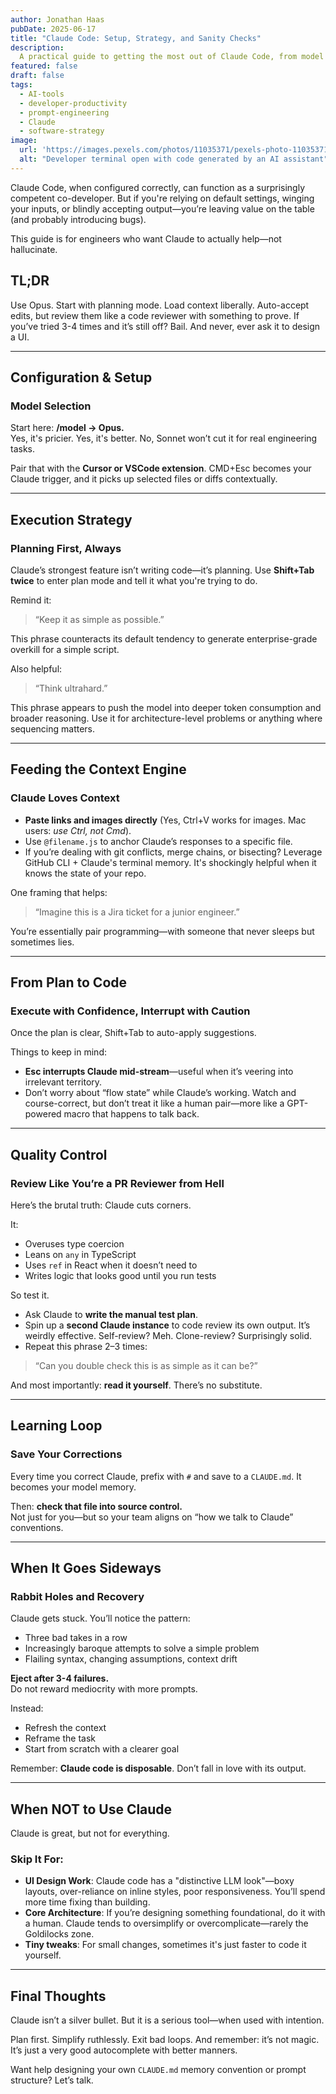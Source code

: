 ```yaml
---
author: Jonathan Haas
pubDate: 2025-06-17
title: "Claude Code: Setup, Strategy, and Sanity Checks"
description: 
  A practical guide to getting the most out of Claude Code, from model selection and execution patterns to debugging loops and knowing when to quit.
featured: false
draft: false
tags:
  - AI-tools
  - developer-productivity
  - prompt-engineering
  - Claude
  - software-strategy
image:
  url: 'https://images.pexels.com/photos/11035371/pexels-photo-11035371.jpeg?auto=compress&cs=tinysrgb&w=1260&h=750&dpr=2'
  alt: "Developer terminal open with code generated by an AI assistant"
---
```


Claude Code, when configured correctly, can function as a surprisingly competent co-developer. But if you're relying on default settings, winging your inputs, or blindly accepting output—you’re leaving value on the table (and probably introducing bugs).

This guide is for engineers who want Claude to actually help—not hallucinate.

## TL;DR

Use Opus. Start with planning mode. Load context liberally. Auto-accept edits, but review them like a code reviewer with something to prove. If you’ve tried 3-4 times and it’s still off? Bail. And never, ever ask it to design a UI.

---

## Configuration & Setup

### Model Selection

Start here: **/model → Opus.**  
Yes, it's pricier. Yes, it's better. No, Sonnet won’t cut it for real engineering tasks.

Pair that with the **Cursor or VSCode extension**. CMD+Esc becomes your Claude trigger, and it picks up selected files or diffs contextually.

---

## Execution Strategy

### Planning First, Always

Claude’s strongest feature isn’t writing code—it’s planning. Use **Shift+Tab twice** to enter plan mode and tell it what you're trying to do.

Remind it:  
> “Keep it as simple as possible.”  

This phrase counteracts its default tendency to generate enterprise-grade overkill for a simple script.

Also helpful:  
> “Think ultrahard.”  

This phrase appears to push the model into deeper token consumption and broader reasoning. Use it for architecture-level problems or anything where sequencing matters.

---

## Feeding the Context Engine

### Claude Loves Context

- **Paste links and images directly** (Yes, Ctrl+V works for images. Mac users: _use Ctrl, not Cmd_).
- Use `@filename.js` to anchor Claude’s responses to a specific file.
- If you’re dealing with git conflicts, merge chains, or bisecting? Leverage GitHub CLI + Claude's terminal memory. It's shockingly helpful when it knows the state of your repo.

One framing that helps:  
> “Imagine this is a Jira ticket for a junior engineer.”

You’re essentially pair programming—with someone that never sleeps but sometimes lies.

---

## From Plan to Code

### Execute with Confidence, Interrupt with Caution

Once the plan is clear, Shift+Tab to auto-apply suggestions.

Things to keep in mind:
- **Esc interrupts Claude mid-stream**—useful when it’s veering into irrelevant territory.
- Don’t worry about “flow state” while Claude’s working. Watch and course-correct, but don’t treat it like a human pair—more like a GPT-powered macro that happens to talk back.

---

## Quality Control

### Review Like You’re a PR Reviewer from Hell

Here’s the brutal truth: Claude cuts corners.

It:
- Overuses type coercion
- Leans on `any` in TypeScript
- Uses `ref` in React when it doesn’t need to
- Writes logic that looks good until you run tests

So test it.

- Ask Claude to **write the manual test plan**.
- Spin up a **second Claude instance** to code review its own output. It’s weirdly effective. Self-review? Meh. Clone-review? Surprisingly solid.
- Repeat this phrase 2–3 times:  
> “Can you double check this is as simple as it can be?”

And most importantly: **read it yourself**. There’s no substitute.

---

## Learning Loop

### Save Your Corrections

Every time you correct Claude, prefix with `#` and save to a `CLAUDE.md`. It becomes your model memory.

Then: **check that file into source control.**  
Not just for you—but so your team aligns on “how we talk to Claude” conventions.

---

## When It Goes Sideways

### Rabbit Holes and Recovery

Claude gets stuck. You’ll notice the pattern:

- Three bad takes in a row
- Increasingly baroque attempts to solve a simple problem
- Flailing syntax, changing assumptions, context drift

**Eject after 3-4 failures.**  
Do not reward mediocrity with more prompts.

Instead:
- Refresh the context
- Reframe the task
- Start from scratch with a clearer goal

Remember: **Claude code is disposable**. Don’t fall in love with its output.

---

## When NOT to Use Claude

Claude is great, but not for everything.

### Skip It For:

- **UI Design Work**: Claude code has a "distinctive LLM look"—boxy layouts, over-reliance on inline styles, poor responsiveness. You’ll spend more time fixing than building.
- **Core Architecture**: If you’re designing something foundational, do it with a human. Claude tends to oversimplify or overcomplicate—rarely the Goldilocks zone.
- **Tiny tweaks**: For small changes, sometimes it's just faster to code it yourself.

---

## Final Thoughts

Claude isn’t a silver bullet. But it is a serious tool—when used with intention.

Plan first. Simplify ruthlessly. Exit bad loops. And remember: it’s not magic. It’s just a very good autocomplete with better manners.

Want help designing your own `CLAUDE.md` memory convention or prompt structure? Let’s talk.
